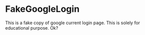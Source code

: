 # FakeGoogleLogin
This is a fake copy of google current login page. This is solely for educational purpose. Ok?
